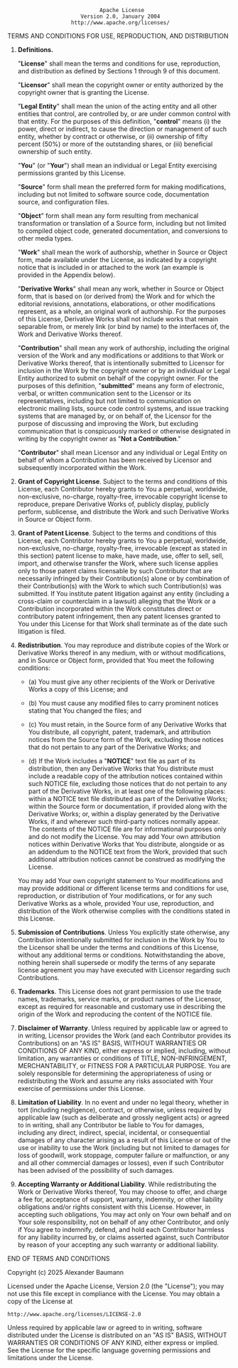                                  Apache License
                           Version 2.0, January 2004
                        http://www.apache.org/licenses/

TERMS AND CONDITIONS FOR USE, REPRODUCTION, AND DISTRIBUTION

1. **Definitions.**

   "**License**" shall mean the terms and conditions for use, reproduction,
   and distribution as defined by Sections 1 through 9 of this document.

   "**Licensor**" shall mean the copyright owner or entity authorized by
   the copyright owner that is granting the License.

   "**Legal Entity**" shall mean the union of the acting entity and all
   other entities that control, are controlled by, or are under common
   control with that entity. For the purposes of this definition,
   "**control**" means (i) the power, direct or indirect, to cause the
   direction or management of such entity, whether by contract or
   otherwise, or (ii) ownership of fifty percent (50%) or more of the
   outstanding shares, or (iii) beneficial ownership of such entity.

   "**You**" (or "**Your**") shall mean an individual or Legal Entity
   exercising permissions granted by this License.

   "**Source**" form shall mean the preferred form for making modifications,
   including but not limited to software source code, documentation
   source, and configuration files.

   "**Object**" form shall mean any form resulting from mechanical
   transformation or translation of a Source form, including but
   not limited to compiled object code, generated documentation,
   and conversions to other media types.

   "**Work**" shall mean the work of authorship, whether in Source or
   Object form, made available under the License, as indicated by a
   copyright notice that is included in or attached to the work
   (an example is provided in the Appendix below).

   "**Derivative Works**" shall mean any work, whether in Source or Object
   form, that is based on (or derived from) the Work and for which the
   editorial revisions, annotations, elaborations, or other modifications
   represent, as a whole, an original work of authorship. For the purposes
   of this License, Derivative Works shall not include works that remain
   separable from, or merely link (or bind by name) to the interfaces of,
   the Work and Derivative Works thereof.

   "**Contribution**" shall mean any work of authorship, including
   the original version of the Work and any modifications or additions
   to that Work or Derivative Works thereof, that is intentionally
   submitted to Licensor for inclusion in the Work by the copyright owner
   or by an individual or Legal Entity authorized to submit on behalf of
   the copyright owner. For the purposes of this definition, "**submitted**"
   means any form of electronic, verbal, or written communication sent
   to the Licensor or its representatives, including but not limited to
   communication on electronic mailing lists, source code control systems,
   and issue tracking systems that are managed by, or on behalf of, the
   Licensor for the purpose of discussing and improving the Work, but
   excluding communication that is conspicuously marked or otherwise
   designated in writing by the copyright owner as "**Not a Contribution**."

   "**Contributor**" shall mean Licensor and any individual or Legal Entity
   on behalf of whom a Contribution has been received by Licensor and
   subsequently incorporated within the Work.

2. **Grant of Copyright License**. Subject to the terms and conditions of
   this License, each Contributor hereby grants to You a perpetual,
   worldwide, non-exclusive, no-charge, royalty-free, irrevocable
   copyright license to reproduce, prepare Derivative Works of,
   publicly display, publicly perform, sublicense, and distribute the
   Work and such Derivative Works in Source or Object form.

3. **Grant of Patent License**. Subject to the terms and conditions of
   this License, each Contributor hereby grants to You a perpetual,
   worldwide, non-exclusive, no-charge, royalty-free, irrevocable
   (except as stated in this section) patent license to make, have made,
   use, offer to sell, sell, import, and otherwise transfer the Work,
   where such license applies only to those patent claims licensable
   by such Contributor that are necessarily infringed by their
   Contribution(s) alone or by combination of their Contribution(s)
   with the Work to which such Contribution(s) was submitted. If You
   institute patent litigation against any entity (including a
   cross-claim or counterclaim in a lawsuit) alleging that the Work
   or a Contribution incorporated within the Work constitutes direct
   or contributory patent infringement, then any patent licenses
   granted to You under this License for that Work shall terminate
   as of the date such litigation is filed.

4. **Redistribution**. You may reproduce and distribute copies of the
   Work or Derivative Works thereof in any medium, with or without
   modifications, and in Source or Object form, provided that You
   meet the following conditions:

   - (a) You must give any other recipients of the Work or
     Derivative Works a copy of this License; and

   - (b) You must cause any modified files to carry prominent notices
     stating that You changed the files; and

   - (c) You must retain, in the Source form of any Derivative Works
     that You distribute, all copyright, patent, trademark, and
     attribution notices from the Source form of the Work,
     excluding those notices that do not pertain to any part of
     the Derivative Works; and

   - (d) If the Work includes a "**NOTICE**" text file as part of its
     distribution, then any Derivative Works that You distribute must
     include a readable copy of the attribution notices contained
     within such NOTICE file, excluding those notices that do not
     pertain to any part of the Derivative Works, in at least one
     of the following places: within a NOTICE text file distributed
     as part of the Derivative Works; within the Source form or
     documentation, if provided along with the Derivative Works; or,
     within a display generated by the Derivative Works, if and
     wherever such third-party notices normally appear. The contents
     of the NOTICE file are for informational purposes only and
     do not modify the License. You may add Your own attribution
     notices within Derivative Works that You distribute, alongside
     or as an addendum to the NOTICE text from the Work, provided
     that such additional attribution notices cannot be construed
     as modifying the License.

   You may add Your own copyright statement to Your modifications and
   may provide additional or different license terms and conditions
   for use, reproduction, or distribution of Your modifications, or
   for any such Derivative Works as a whole, provided Your use,
   reproduction, and distribution of the Work otherwise complies with
   the conditions stated in this License.

5. **Submission of Contributions**. Unless You explicitly state otherwise,
   any Contribution intentionally submitted for inclusion in the Work
   by You to the Licensor shall be under the terms and conditions of
   this License, without any additional terms or conditions.
   Notwithstanding the above, nothing herein shall supersede or modify
   the terms of any separate license agreement you may have executed
   with Licensor regarding such Contributions.

6. **Trademarks**. This License does not grant permission to use the trade
   names, trademarks, service marks, or product names of the Licensor,
   except as required for reasonable and customary use in describing the
   origin of the Work and reproducing the content of the NOTICE file.

7. **Disclaimer of Warranty**. Unless required by applicable law or
   agreed to in writing, Licensor provides the Work (and each
   Contributor provides its Contributions) on an "AS IS" BASIS,
   WITHOUT WARRANTIES OR CONDITIONS OF ANY KIND, either express or
   implied, including, without limitation, any warranties or conditions
   of TITLE, NON-INFRINGEMENT, MERCHANTABILITY, or FITNESS FOR A
   PARTICULAR PURPOSE. You are solely responsible for determining the
   appropriateness of using or redistributing the Work and assume any
   risks associated with Your exercise of permissions under this License.

8. **Limitation of Liability**. In no event and under no legal theory,
   whether in tort (including negligence), contract, or otherwise,
   unless required by applicable law (such as deliberate and grossly
   negligent acts) or agreed to in writing, shall any Contributor be
   liable to You for damages, including any direct, indirect, special,
   incidental, or consequential damages of any character arising as a
   result of this License or out of the use or inability to use the
   Work (including but not limited to damages for loss of goodwill,
   work stoppage, computer failure or malfunction, or any and all
   other commercial damages or losses), even if such Contributor
   has been advised of the possibility of such damages.

9. **Accepting Warranty or Additional Liability**. While redistributing
   the Work or Derivative Works thereof, You may choose to offer,
   and charge a fee for, acceptance of support, warranty, indemnity,
   or other liability obligations and/or rights consistent with this
   License. However, in accepting such obligations, You may act only
   on Your own behalf and on Your sole responsibility, not on behalf
   of any other Contributor, and only if You agree to indemnify,
   defend, and hold each Contributor harmless for any liability
   incurred by, or claims asserted against, such Contributor by reason
   of your accepting any such warranty or additional liability.

END OF TERMS AND CONDITIONS

Copyright (c) 2025 Alexander Baumann

Licensed under the Apache License, Version 2.0 (the "License");
you may not use this file except in compliance with the License.
You may obtain a copy of the License at

    http://www.apache.org/licenses/LICENSE-2.0

Unless required by applicable law or agreed to in writing, software
distributed under the License is distributed on an "AS IS" BASIS,
WITHOUT WARRANTIES OR CONDITIONS OF ANY KIND, either express or implied.
See the License for the specific language governing permissions and
limitations under the License.

